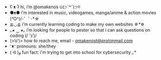 - ʕ·ᴥ·ʔ hi, i’m @omakenos ଘ(੭ˊ꒳ˋ)੭✧
- ●ᴥ● i’m interested in music, videogames, manga/anime & action movies (^O^)/･゜ﾟ･*☆
- ≧◡≦ i’m currently learning coding to make my own websites ☆*✲
- ｡◕ ‿ ◕｡ i’m looking for people to pester so that i can ask questions on coding (/ ‘з’)/
- (>‘o’)> how to reach me, email - omakenost@protonmail.com
- ᵔᴥᵔ pronouns: she/they
- ( ᐛ )و fun fact: i'm trying to get into school for cybersecurity ｡*

<!---
omakenos/omakenos is a ✨ special ✨ repository because its `README.md` (this file) appears on your GitHub profile.
You can click the Preview link to take a look at your changes.
--->
